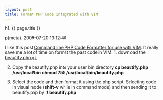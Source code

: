 ```yaml
---
layout: post
title: Format PHP Code integrated with VIM
---
```


h1. {{ page.title }} 

p(meta). 2009-07-20 13:12:40

I like this post <a href="http://shadsplace.org/beautify-php/">Command line PHP Code Formatter for use with VIM</a>. It really save me a lot of time on format the past code in VIM.
1. 
download the <a href="http://shadsplace.org/beautify-php/beautify.php.gz">beautify.php.gz</a>

2. Copy the beautify.php into your user bin directory 
<strong>cp beautify.php /usr/local/bin</strong>
<strong>chmod 755 /usr/local/bin/beautify.php</strong>

3. Select the code and then format it using the php script.
Selecting code in visual mode (<strong>shift-v</strong> while in command mode) and then sending it to beautify.php by
<strong>:! beautify.php</strong>